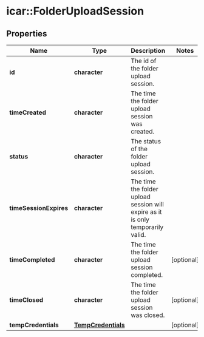 # icar::FolderUploadSession


## Properties

Name | Type | Description | Notes
------------ | ------------- | ------------- | -------------
**id** | **character** | The id of the folder upload session. | 
**timeCreated** | **character** | The time the folder upload session was created. | 
**status** | **character** | The status of the folder upload session. | 
**timeSessionExpires** | **character** | The time the folder upload session will expire as it is only temporarily valid. | 
**timeCompleted** | **character** | The time the folder upload session completed. | [optional] 
**timeClosed** | **character** | The time the folder upload session was closed. | [optional] 
**tempCredentials** | [**TempCredentials**](TempCredentials.md) |  | [optional] 


